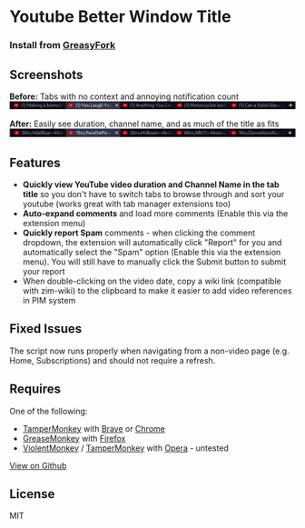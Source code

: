 Youtube Better Window Title
=============================

### Install from [GreasyFork](https://greasyfork.org/en/scripts/450646-youtube-better-window-title)

Screenshots
-----------

**Before:** Tabs with no context and annoying notification count
![before](./before.png)

**After:** Easily see duration, channel name, and as much of the title as fits
![after](./after.png)

Features
--------

- **Quickly view YouTube video duration and Channel Name in the tab title** so you don't have to switch tabs to browse through and sort your youtube (works great with tab manager extensions too)
- **Auto-expand comments** and load more comments (Enable this via the extension menu)
- **Quickly report Spam** comments - when clicking the comment dropdown, the extension will automatically click "Report" for you and automatically select the "Spam" option (Enable this via the extension menu). You will still have to manually click the Submit button to submit your report
- When double-clicking on the video date, copy a wiki link (compatible with zim-wiki) to the clipboard to make it easier to add video references in PIM system

Fixed Issues
------------

The script now runs properly when navigating from a non-video page (e.g. Home, Subscriptions) and should not require a refresh.

Requires
--------

One of the following:

- [TamperMonkey](https://chrome.google.com/webstore/detail/tampermonkey/dhdgffkkebhmkfjojejmpbldmpobfkfo?hl=en) with [Brave](https://brave.com/) or [Chrome](https://www.google.com/chrome/browser/)
- [GreaseMonkey](https://addons.mozilla.org/en-US/firefox/addon/greasemonkey/) with [Firefox](https://www.mozilla.org/firefox)
- [ViolentMonkey](https://addons.opera.com/en/extensions/details/violent-monkey/) / [TamperMonkey](https://addons.opera.com/en/extensions/details/tampermonkey-beta/?display=en) with [Opera](http://www.opera.com/) - untested

[View on Github](https://github.com/borisjoffe/YouTube-Better-Window-Title)

License
-------

MIT
